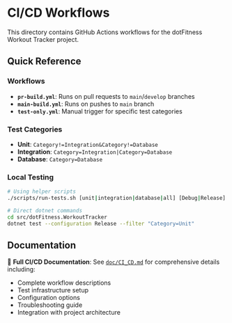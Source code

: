 # CI/CD Workflows

This directory contains GitHub Actions workflows for the dotFitness Workout Tracker project.

## Quick Reference

### Workflows
- **`pr-build.yml`**: Runs on pull requests to `main`/`develop` branches
- **`main-build.yml`**: Runs on pushes to `main` branch  
- **`test-only.yml`**: Manual trigger for specific test categories

### Test Categories
- **Unit**: `Category!=Integration&Category!=Database`
- **Integration**: `Category=Integration|Category=Database`
- **Database**: `Category=Database`

### Local Testing
```bash
# Using helper scripts
./scripts/run-tests.sh [unit|integration|database|all] [Debug|Release]

# Direct dotnet commands
cd src/dotFitness.WorkoutTracker
dotnet test --configuration Release --filter "Category=Unit"
```

## Documentation

📖 **Full CI/CD Documentation**: See [`doc/CI_CD.md`](../../doc/CI_CD.md) for comprehensive details including:
- Complete workflow descriptions
- Test infrastructure setup
- Configuration options
- Troubleshooting guide
- Integration with project architecture
